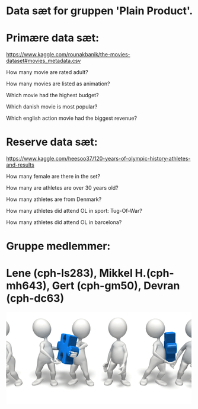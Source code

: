 # Data sæt for gruppen 'Plain Product'.

# Primære data sæt:

https://www.kaggle.com/rounakbanik/the-movies-dataset#movies_metadata.csv

How many movie are rated adult?

How many movies are listed as animation? 

Which movie had the highest budget? 

Which danish movie is most popular? 

Which english action movie had the biggest revenue? 


# Reserve data sæt:

https://www.kaggle.com/heesoo37/120-years-of-olympic-history-athletes-and-results

How many female are there in the set?

How many are athletes are over 30 years old?

How many athletes are from Denmark?

How many athletes did attend OL in sport: Tug-Of-War?

How many athletes did attend OL in barcelona?

# Gruppe medlemmer: 
# Lene (cph-ls283), Mikkel H.(cph-mh643), Gert (cph-gm50), Devran (cph-dc63)
![Teamwork](https://github.com/MikkelHansen95/dataset/blob/master/teamwork.gif)
